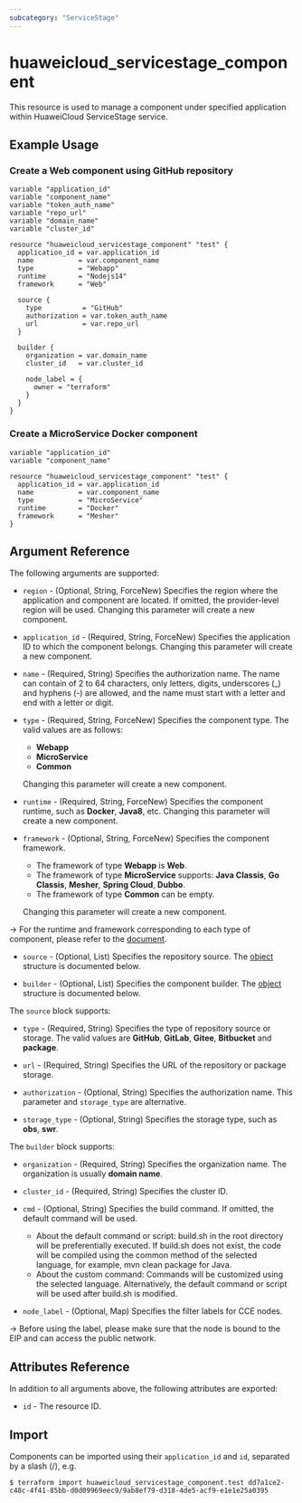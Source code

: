 ```yaml
---
subcategory: "ServiceStage"
---
```


# huaweicloud_servicestage_component

This resource is used to manage a component under specified application within HuaweiCloud ServiceStage service.

## Example Usage

### Create a Web component using GitHub repository

```hcl
variable "application_id"
variable "component_name"
variable "token_auth_name"
variable "repo_url"
variable "domain_name"
variable "cluster_id"

resource "huaweicloud_servicestage_component" "test" {
  application_id = var.application_id
  name           = var.component_name
  type           = "Webapp"
  runtime        = "Nodejs14"
  framework      = "Web"

  source {
    type          = "GitHub"
    authorization = var.token_auth_name
    url           = var.repo_url
  }

  builder {
    organization = var.domain_name
    cluster_id   = var.cluster_id

    node_label = {
      owner = "terraform"
    }
  }
}
```

### Create a MicroService Docker component

```hcl
variable "application_id"
variable "component_name"

resource "huaweicloud_servicestage_component" "test" {
  application_id = var.application_id
  name           = var.component_name
  type           = "MicroService"
  runtime        = "Docker"
  framework      = "Mesher"
}
```

## Argument Reference

The following arguments are supported:

* `region` - (Optional, String, ForceNew) Specifies the region where the application and component are located.
  If omitted, the provider-level region will be used. Changing this parameter will create a new component.

* `application_id` - (Required, String, ForceNew) Specifies the application ID to which the component belongs.
  Changing this parameter will create a new component.

* `name` - (Required, String) Specifies the authorization name.
  The name can contain of 2 to 64 characters, only letters, digits, underscores (_) and hyphens (-) are allowed, and the
  name must start with a letter and end with a letter or digit.

* `type` - (Required, String, ForceNew) Specifies the component type. The valid values are as follows:
  + **Webapp**
  + **MicroService**
  + **Common**

  Changing this parameter will create a new component.

* `runtime` - (Required, String, ForceNew) Specifies the component runtime, such as **Docker**, **Java8**, etc.
  Changing this parameter will create a new component.

* `framework` - (Optional, String, ForceNew) Specifies the component framework.
  + The framework of type **Webapp** is **Web**.
  + The framework of type **MicroService** supports: **Java Classis**, **Go Classis**, **Mesher**, **Spring Cloud**,
  **Dubbo**.
  + The framework of type **Common** can be empty.

  Changing this parameter will create a new component.

-> For the runtime and framework corresponding to each type of component, please refer to the [document](https://support.huaweicloud.com/intl/en-us/usermanual-servicestage/servicestage_user_0411.html).

* `source` - (Optional, List) Specifies the repository source.
  The [object](#servicestage_component_source) structure is documented below.

* `builder` - (Optional, List) Specifies the component builder.
  The [object](#servicestage_component_builder) structure is documented below.

<a name="servicestage_component_source"></a>
The `source` block supports:

* `type` - (Required, String) Specifies the type of repository source or storage.
  The valid values are **GitHub**, **GitLab**, **Gitee**, **Bitbucket** and **package**.

* `url` - (Required, String) Specifies the URL of the repository or package storage.

* `authorization` - (Optional, String) Specifies the authorization name.
  This parameter and `storage_type` are alternative.

* `storage_type` - (Optional, String) Specifies the storage type, such as **obs**, **swr**.

<a name="servicestage_component_builder"></a>
The `builder` block supports:

* `organization` - (Required, String) Specifies the organization name.
  The organization is usually **domain name**.

* `cluster_id` - (Required, String) Specifies the cluster ID.

* `cmd` - (Optional, String) Specifies the build command. If omitted, the default command will be used.
  + About the  default command or script: build.sh in the root directory will be preferentially executed.
    If build.sh does not exist, the code will be compiled using the common method of the selected language,
    for example, mvn clean package for Java.
  + About the custom command: Commands will be customized using the selected language.
    Alternatively, the default command or script will be used after build.sh is modified.

* `node_label` - (Optional, Map) Specifies the filter labels for CCE nodes.

-> Before using the label, please make sure that the node is bound to the EIP and can access the public network.

## Attributes Reference

In addition to all arguments above, the following attributes are exported:

* `id` - The resource ID.

## Import

Components can be imported using their `application_id` and `id`, separated by a slash (/), e.g.

```
$ terraform import huaweicloud_servicestage_component.test dd7a1ce2-c48c-4f41-85bb-d0d09969eec9/9ab8ef79-d318-4de5-acf9-e1e1e25a0395
```
